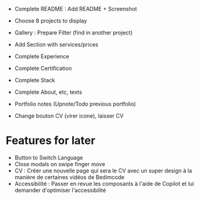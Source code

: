 - Complete README : Add README + Screenshot
  
- Choose 8 projects to display

- Gallery : Prepare Filter (find in another project)

- Add Section with services/prices

- Complete Experience
  
- Complete Certification

- Complete Stack

- Complete About, etc, texts

- Portfolio notes (Upnote/Todo previous portfolio)

- Change bouton CV (virer icone), laisser CV

# Features for later
- Button to Switch Language
- Close modals on swipe finger move
- CV : Créer une nouvelle page qui sera le CV avec un super design à la manière de certaines vidéos de Bedimcode
- Accessibilité : Passer en revue les composants à l'aide de Copilot et lui demander d'optimiser l'accessibilité